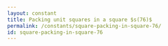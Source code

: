 ```yaml
---
layout: constant
title: Packing unit squares in a square $s(76)$
permalink: /constants/square-packing-in-square-76/
id: square-packing-in-square-76
---
```

